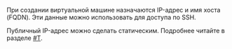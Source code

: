 При создании виртуальной машине назначаются IP-адрес и имя хоста (FQDN). Эти данные можно использовать для доступа по SSH.

Публичный IP-адрес можно сделать статическим. Подробнее читайте в разделе [#T](../compute/operations/vm-control/vm-set-static-ip.md).
